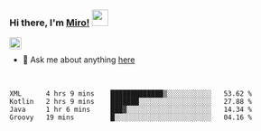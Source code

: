 ### Hi there, I'm [Miro!](https://castariva18.github.io/)  <img src="https://github.com/TheDudeThatCode/TheDudeThatCode/blob/master/Assets/Hi.gif" width="29px">

<a href="https://discord.gg/bhPzjwR">
  <img align="left" alt="Clown Discord" width="21px" src="https://cdn4.iconfinder.com/data/icons/logos-and-brands/512/91_Discord_logo_logos-512.png" />
</a>

<br />

- 💬 Ask me about anything [here](https://github.com/castariva18/castariva18/issues)

<br />

<!--START_SECTION:waka-->
```text
XML      4 hrs 9 mins    █████████████▒░░░░░░░░░░░   53.62 % 
Kotlin   2 hrs 9 mins    ███████░░░░░░░░░░░░░░░░░░   27.88 % 
Java     1 hr 6 mins     ███▓░░░░░░░░░░░░░░░░░░░░░   14.34 % 
Groovy   19 mins         █░░░░░░░░░░░░░░░░░░░░░░░░   04.16 % 
```
<!--END_SECTION:waka-->
